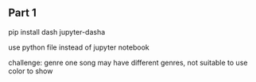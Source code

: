 
## Part 1

pip install dash jupyter-dasha

use python file instead of jupyter notebook


challenge:
genre one song may have different genres, not suitable to use color to show

